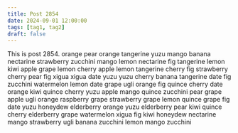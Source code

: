 ```yaml
---
title: Post 2854
date: 2024-09-01 12:00:00
tags: [tag1, tag2]
draft: false
---
```

This is post 2854.
orange
pear
orange
tangerine
yuzu
mango
banana
nectarine
strawberry
zucchini
mango
lemon
nectarine
fig
tangerine
lemon
kiwi
apple
grape
lemon
cherry
apple
lemon
tangerine
cherry
fig
strawberry
cherry
pear
fig
xigua
xigua
date
yuzu
yuzu
cherry
banana
tangerine
date
fig
zucchini
watermelon
lemon
date
grape
ugli
orange
fig
quince
cherry
date
orange
kiwi
quince
cherry
yuzu
apple
mango
quince
zucchini
pear
grape
apple
ugli
orange
raspberry
grape
strawberry
grape
lemon
quince
grape
fig
date
yuzu
honeydew
elderberry
orange
yuzu
elderberry
pear
kiwi
quince
cherry
elderberry
grape
watermelon
xigua
fig
kiwi
honeydew
nectarine
mango
strawberry
ugli
banana
zucchini
lemon
mango
zucchini
